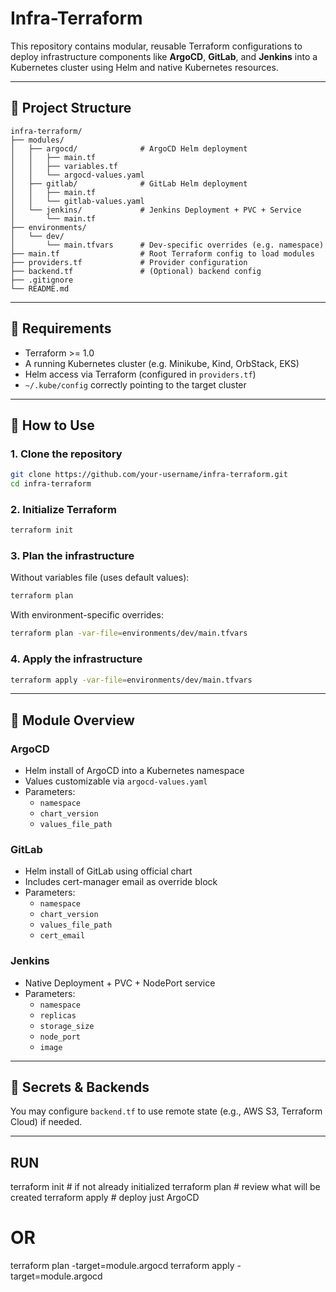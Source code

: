 # Infra-Terraform

This repository contains modular, reusable Terraform configurations to deploy infrastructure components like **ArgoCD**, **GitLab**, and **Jenkins** into a Kubernetes cluster using Helm and native Kubernetes resources.

---

## 📁 Project Structure

```
infra-terraform/
├── modules/
│   ├── argocd/              # ArgoCD Helm deployment
│   │   ├── main.tf
│   │   ├── variables.tf
│   │   └── argocd-values.yaml
│   ├── gitlab/              # GitLab Helm deployment
│   │   ├── main.tf
│   │   └── gitlab-values.yaml
│   └── jenkins/             # Jenkins Deployment + PVC + Service
│       └── main.tf
├── environments/
│   └── dev/
│       └── main.tfvars      # Dev-specific overrides (e.g. namespace)
├── main.tf                  # Root Terraform config to load modules
├── providers.tf             # Provider configuration
├── backend.tf               # (Optional) backend config
├── .gitignore
└── README.md
```

---

## 🔧 Requirements

- Terraform >= 1.0
- A running Kubernetes cluster (e.g. Minikube, Kind, OrbStack, EKS)
- Helm access via Terraform (configured in `providers.tf`)
- `~/.kube/config` correctly pointing to the target cluster

---

## 🚀 How to Use

### 1. Clone the repository

```bash
git clone https://github.com/your-username/infra-terraform.git
cd infra-terraform
```

### 2. Initialize Terraform

```bash
terraform init
```

### 3. Plan the infrastructure

Without variables file (uses default values):

```bash
terraform plan
```

With environment-specific overrides:

```bash
terraform plan -var-file=environments/dev/main.tfvars
```

### 4. Apply the infrastructure

```bash
terraform apply -var-file=environments/dev/main.tfvars
```

---

## 🧩 Module Overview

### ArgoCD

- Helm install of ArgoCD into a Kubernetes namespace
- Values customizable via `argocd-values.yaml`
- Parameters:
  - `namespace`
  - `chart_version`
  - `values_file_path`

### GitLab

- Helm install of GitLab using official chart
- Includes cert-manager email as override block
- Parameters:
  - `namespace`
  - `chart_version`
  - `values_file_path`
  - `cert_email`

### Jenkins

- Native Deployment + PVC + NodePort service
- Parameters:
  - `namespace`
  - `replicas`
  - `storage_size`
  - `node_port`
  - `image`

---

## 🔐 Secrets & Backends

You may configure `backend.tf` to use remote state (e.g., AWS S3, Terraform Cloud) if needed.

---
## RUN

terraform init       # if not already initialized
terraform plan       # review what will be created
terraform apply      # deploy just ArgoCD

# OR

terraform plan -target=module.argocd
terraform apply -target=module.argocd